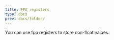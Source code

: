 ```yaml
---
title: FPU registers
type: docs
prev: docs/folder/
---
```


You can use fpu registers to store non-float values.
